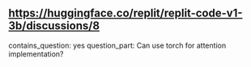 ## https://huggingface.co/replit/replit-code-v1-3b/discussions/8

contains_question: yes
question_part: Can use torch for attention implementation?